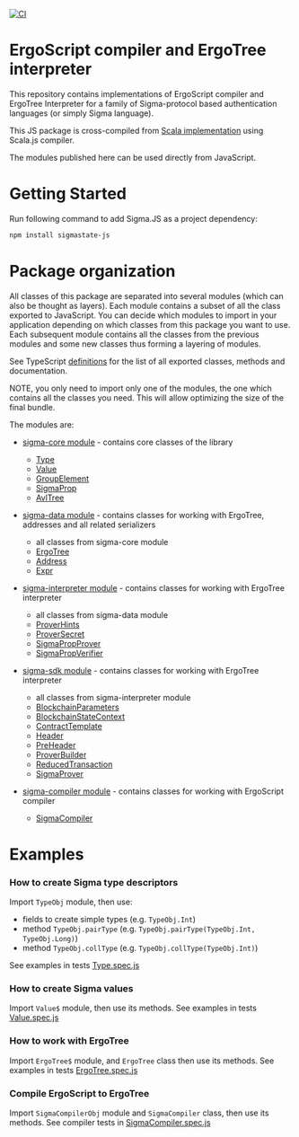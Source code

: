 [![CI](https://github.com/ScorexFoundation/sigmastate-interpreter/actions/workflows/ci.yml/badge.svg)](https://github.com/ScorexFoundation/sigmastate-interpreter/actions/workflows/ci.yml)

# ErgoScript compiler and ErgoTree interpreter

This repository contains implementations of ErgoScript compiler and ErgoTree
Interpreter for a family of Sigma-protocol based authentication languages (or simply
Sigma language).

This JS package is cross-compiled from [Scala
implementation](https://github.com/ScorexFoundation/sigmastate-interpreter) using Scala.js
compiler.

The modules published here can be used directly from JavaScript.

# Getting Started

Run following command to add Sigma.JS as a project dependency:

```bash
npm install sigmastate-js
```

# Package organization

All classes of this package are separated into several modules (which can also be thought
as layers). Each module contains a subset of all the class exported to JavaScript. You can
decide which modules to import in your application depending on which classes from this
package you want to use. 
Each subsequent module contains all the classes from the previous modules and some new
classes thus forming a layering of modules.

See TypeScript [definitions](sigmastate-js.d.ts) for the list of all exported classes,
methods and documentation.

NOTE, you only need to import only one of the modules, the one which contains all the
classes you need. This will allow optimizing the size of the final bundle.

The modules are:
- [sigma-core module](https://github.com/ScorexFoundation/sigmastate-interpreter/tree/b26930c5e7aa58b6d76dda96ab56db59825f8638/core) - contains core classes of the library
  - [Type](https://github.com/ScorexFoundation/sigmastate-interpreter/blob/b26930c5e7aa58b6d76dda96ab56db59825f8638/core/js/src/main/scala/sigma/js/Type.scala)
  - [Value](https://github.com/ScorexFoundation/sigmastate-interpreter/blob/2d767ae75ab233deefeba25e42ca22ae22be8952/core/js/src/main/scala/sigma/js/Value.scala)
  - [GroupElement](https://github.com/ScorexFoundation/sigmastate-interpreter/blob/4fcd2a71f94d6a0e5a1922817dba02e5657558e1/core/js/src/main/scala/sigma/js/GroupElement.scala)
  - [SigmaProp](https://github.com/ScorexFoundation/sigmastate-interpreter/blob/4fcd2a71f94d6a0e5a1922817dba02e5657558e1/core/js/src/main/scala/sigma/js/SigmaProp.scala)
  - [AvlTree](https://github.com/ScorexFoundation/sigmastate-interpreter/blob/4fcd2a71f94d6a0e5a1922817dba02e5657558e1/core/js/src/main/scala/sigma/js/AvlTree.scala)
  
- [sigma-data module](https://github.com/ScorexFoundation/sigmastate-interpreter/tree/b26930c5e7aa58b6d76dda96ab56db59825f8638/data) - contains classes for working with ErgoTree, addresses and all related serializers 
  - all classes from sigma-core module
  - [ErgoTree](https://github.com/ScorexFoundation/sigmastate-interpreter/blob/b26930c5e7aa58b6d76dda96ab56db59825f8638/data/js/src/main/scala/sigma/ast/js/ErgoTree.scala)
  - [Address](https://github.com/ScorexFoundation/sigmastate-interpreter/blob/b745c5fd2257abc6d4317d9761394eb0ea0f3f4e/data/js/src/main/scala/org/ergoplatform/js/Address.scala)
  - [Expr]()
  
- [sigma-interpreter module]() - contains classes for working with ErgoTree interpreter
  - all classes from sigma-data module
  - [ProverHints]()
  - [ProverSecret]()
  - [SigmaPropProver]()
  - [SigmaPropVerifier]()

- [sigma-sdk module](https://github.com/ScorexFoundation/sigmastate-interpreter/tree/6d774a34118b6fac4e70b58c29343afb1b261460/sdk) - contains classes for working with ErgoTree interpreter
  - all classes from sigma-interpreter module
  - [BlockchainParameters](https://github.com/ScorexFoundation/sigmastate-interpreter/blob/ce203cca487c0a2476504f8a11e7a94ba8ef61b5/sdk/js/src/main/scala/org/ergoplatform/sdk/js/BlockchainParameters.scala)
  - [BlockchainStateContext](https://github.com/ScorexFoundation/sigmastate-interpreter/blob/ce203cca487c0a2476504f8a11e7a94ba8ef61b5/sdk/js/src/main/scala/org/ergoplatform/sdk/js/BlockchainStateContext.scala)
  - [ContractTemplate](https://github.com/ScorexFoundation/sigmastate-interpreter/blob/6d774a34118b6fac4e70b58c29343afb1b261460/sdk/js/src/main/scala/org/ergoplatform/sdk/js/ContractTemplate.scala)
  - [Header](https://github.com/ScorexFoundation/sigmastate-interpreter/blob/4fcd2a71f94d6a0e5a1922817dba02e5657558e1/sdk/js/src/main/scala/org/ergoplatform/sdk/js/Header.scala)
  - [PreHeader](https://github.com/ScorexFoundation/sigmastate-interpreter/blob/4fcd2a71f94d6a0e5a1922817dba02e5657558e1/sdk/js/src/main/scala/org/ergoplatform/sdk/js/PreHeader.scala)
  - [ProverBuilder](https://github.com/ScorexFoundation/sigmastate-interpreter/blob/2a77625cd65a39f29fa56aa0e3c9c46cbe038363/sdk/js/src/main/scala/org/ergoplatform/sdk/js/ProverBuilder.scala)
  - [ReducedTransaction](https://github.com/ScorexFoundation/sigmastate-interpreter/blob/fff394ff28ec5530a6535effedd927f2eb297fc0/sdk/js/src/main/scala/org/ergoplatform/sdk/js/ReducedTransaction.scala)
  - [SigmaProver](https://github.com/ScorexFoundation/sigmastate-interpreter/blob/9cdcbde6c77436f154e256c846e8f54aa00bff15/sdk/js/src/main/scala/org/ergoplatform/sdk/js/SigmaProver.scala)

- [sigma-compiler module]() - contains classes for working with ErgoScript compiler
  - [SigmaCompiler](https://github.com/ScorexFoundation/sigmastate-interpreter/blob/aae4118fed18f6587413d9a6330e449b05d8d5ad/sc/js/src/main/scala/sigmastate/lang/js/SigmaCompiler.scala)
  
# Examples

### How to create Sigma type descriptors

Import `TypeObj` module, then use:

- fields to create simple types (e.g. `TypeObj.Int`)
- method `TypeObj.pairType` (e.g. `TypeObj.pairType(TypeObj.Int, TypeObj.Long)`)
- method `TypeObj.collType` (e.g. `TypeObj.collType(TypeObj.Int)`)

See examples in tests [Type.spec.js](https://github.com/ScorexFoundation/sigmastate-interpreter/blob/933acd7a3753725c8b41994c2126a20279b6809b/sigma-js/tests/js/Type.spec.js)

### How to create Sigma values

Import `Value$` module, then use its methods.
See examples in tests [Value.spec.js](https://github.com/ScorexFoundation/sigmastate-interpreter/blob/933acd7a3753725c8b41994c2126a20279b6809b/sigma-js/tests/js/Value.spec.js)

### How to work with ErgoTree

Import `ErgoTree$` module, and `ErgoTree` class then use its methods.
See examples in tests [ErgoTree.spec.js](https://github.com/ScorexFoundation/sigmastate-interpreter/blob/79df4ca171a77233947d835042ce5c82ee520469/sigma-js/tests/js/ErgoTree.spec.js)

### Compile ErgoScript to ErgoTree

Import `SigmaCompilerObj` module and `SigmaCompiler` class, then use its methods.
See compiler tests in [SigmaCompiler.spec.js](https://github.com/ScorexFoundation/sigmastate-interpreter/blob/933acd7a3753725c8b41994c2126a20279b6809b/sigma-js/tests/js/SigmaCompiler.spec.js)
